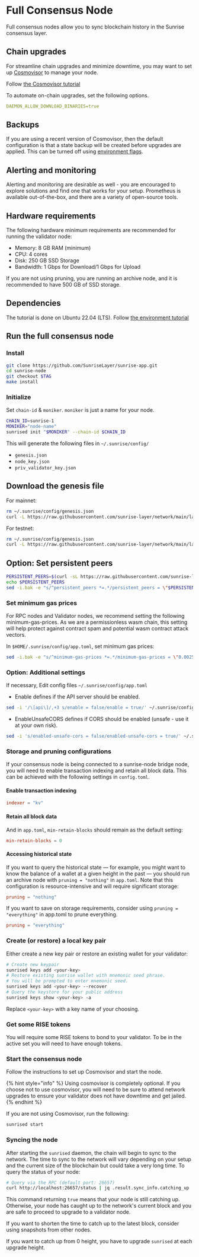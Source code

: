 # Full Consensus Node

Full consensus nodes allow you to sync blockchain history in the Sunrise consensus layer.

## Chain upgrades

For streamline chain upgrades and minimize downtime, you may want to set up [Cosmovisor](https://docs.cosmos.network/main/build/tooling/cosmovisor) to manage your node.

Follow [the Cosmovisor tutorial](setup-cosmovisor.md)

To automate on-chain upgrades, set the following options.

```yml
DAEMON_ALLOW_DOWNLOAD_BINARIES=true
```

## Backups

If you are using a recent version of Cosmovisor, then the default configuration is that a state backup will be created before upgrades are applied. This can be turned off using [environment flags](https://docs.cosmos.network/main/build/tooling/cosmovisor#command-line-arguments-and-environment-variables).

## Alerting and monitoring

Alerting and monitoring are desirable as well - you are encouraged to explore solutions and find one that works for your setup. Prometheus is available out-of-the-box, and there are a variety of open-source tools.

## Hardware requirements

The following hardware minimum requirements are recommended for running the validator node:

* Memory: 8 GB RAM (minimum)
* CPU: 4 cores
* Disk: 250 GB SSD Storage
* Bandwidth: 1 Gbps for Download/1 Gbps for Upload

If you are not using pruning, you are running an archive node, and it is recommended to have 500 GB of SSD storage.

## Dependencies

The tutorial is done on Ubuntu 22.04 (LTS). Follow [the environment tutorial](../../resources/enviromant.md)

## Run the full consensus node

### Install

```bash
git clone https://github.com/SunriseLayer/sunrise-app.git
cd sunrise-node
git checkout $TAG
make install
```

### Initialize

Set `chain-id` & `moniker`. `moniker` is just a name for your node.

```bash
CHAIN_ID=sunrise-1
MONIKER="node-name"
sunrised init "$MONIKER" --chain-id $CHAIN_ID
```

This will generate the following files in `~/.sunrise/config/`

* `genesis.json`
* `node_key.json`
* `priv_validator_key.json`

## Download the genesis file

For mainnet:

```bash
rm ~/.sunrise/config/genesis.json
curl -L https://raw.githubusercontent.com/sunrise-layer/network/main/launch/sunrise-1/genesis.json -o ~/.sunrise/config/genesis.json
```

For testnet:

```bash
rm ~/.sunrise/config/genesis.json
curl -L https://raw.githubusercontent.com/sunrise-layer/network/main/launch/sunrise-test-1/genesis.json -o ~/.sunrise/config/genesis.json
```

## Option: Set persistent peers

```bash
PERSISTENT_PEERS=$(curl -sL https://raw.githubusercontent.com/sunrise-layer/network/main/launch/sunrise-1/peers.txt | tr '\n' ',')
echo $PERSISTENT_PEERS
sed -i.bak -e "s/^persistent_peers *=.*/persistent_peers = \"$PERSISTENT_PEERS\"/" $HOME/.sunrise/config/config.toml
```

### Set minimum gas prices

For RPC nodes and Validator nodes, we recommend setting the following minimum-gas-prices. As we are a permissionless wasm chain, this setting will help protect against contract spam and potential wasm contract attack vectors.

In `$HOME/.sunrise/config/app.toml`, set minimum gas prices:

```Bash
sed -i.bak -e "s/^minimum-gas-prices *=.*/minimum-gas-prices = \"0.0025usr\"/" $HOME/.sunrise/config/app.toml
```

### Option: Additional settings

If necessary, Edit config files `~/.sunrise/config/app.toml`

* Enable defines if the API server should be enabled.

```bash
sed -i '/\[api\]/,+3 s/enable = false/enable = true/' ~/.sunrise/config/app.toml;
```

* EnableUnsafeCORS defines if CORS should be enabled (unsafe - use it at your own risk).

```bash
sed -i 's/enabled-unsafe-cors = false/enabled-unsafe-cors = true/' ~/.sunrise/config/app.toml;
```

### Storage and pruning configurations

If your consensus node is being connected to a sunrise-node bridge node, you will need to enable transaction indexing and retain all block data. This can be achieved with the following settings in `config.toml`.

#### Enable transaction indexing

```toml
indexer = "kv"
```

#### Retain all block data

And in `app.toml`, `min-retain-blocks` should remain as the default setting:

```toml
min-retain-blocks = 0
```

#### Accessing historical state

If you want to query the historical state — for example, you might want to know the balance of a wallet at a given height in the past — you should run an archive node with `pruning = "nothing"` in `app.toml`. Note that this configuration is resource-intensive and will require significant storage:

```toml
pruning = "nothing"
```

If you want to save on storage requirements, consider using `pruning = "everything"` in app.toml to prune everything.

```toml
pruning = "everything"
```

### Create (or restore) a local key pair

Either create a new key pair or restore an existing wallet for your validator:

```Bash
# Create new keypair
sunrised keys add <your-key>
# Restore existing sunrise wallet with mnemonic seed phrase.
# You will be prompted to enter mnemonic seed.
sunrised keys add <your-key> --recover
# Query the keystore for your public address
sunrised keys show <your-key> -a
```

Replace `<your-key>` with a key name of your choosing.

### Get some RISE tokens

You will require some RISE tokens to bond to your validator. To be in the active set you will need to have enough tokens.

### Start the consensus node

Follow the instructions to set up Cosmovisor and start the node.

{% hint style="info" %}
Using cosmovisor is completely optional. If you choose not to use cosmovisor, you will need to be sure to attend network upgrades to ensure your validator does not have downtime and get jailed.
{% endhint %}

If you are not using Cosmovisor, run the following:

```bash
sunrised start
```

### Syncing the node

After starting the `sunrised` daemon, the chain will begin to sync to the network. The time to sync to the network will vary depending on your setup and the current size of the blockchain but could take a very long time. To query the status of your node:

```Bash
# Query via the RPC (default port: 26657)
curl http://localhost:26657/status | jq .result.sync_info.catching_up
```

This command returning `true` means that your node is still catching up. Otherwise, your node has caught up to the network's current block and you are safe to proceed to upgrade to a validator node.

If you want to shorten the time to catch up to the latest block, consider using snapshots from other nodes.

If you want to catch up from 0 height, you have to upgrade `sunrised` at each upgrade height.
